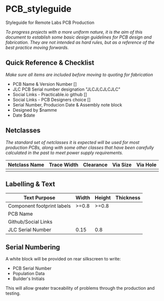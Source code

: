 # PCB_styleguide
Styleguide for Remote Labs PCB Production

_To progress projects with a more uniform nature, it is the aim of this document to establish some basic design guidelines for PCB design and fabrication. They are not intended as hard rules, but as a reference of the best practice moving forwards._

## Quick Reference & Checklist
_Make sure all items are included before moving to quoting for fabrication_

- PCB Name & Version Number []
- JLC PCB Serial number designation "JLCJLCJLCJLC"
- Social Links - Practicable.io github []
- Social Links - PCB Designers choice []
- Serial Number, Producion Date & Assembly note block
- Designed by $namme
- Date $date





## Netclasses
_The standard set of netclasses it is expected will be used for most production PCBs, along with some other classes that have been carefully calculated in the past to meet power supply requirements._

| Netclass Name |  Trace Width | Clearance   | Via Size  | Via Hole  |
|---            |---           |---          |---        |---        |
|               |              |             |           |           |


## Labelling & Text

| Text Purpose              | Width | Height | Thickness |
|---|---|---|---
| Component footprint labels| >=0.8| >=0.8 |   |
| PCB Name |
| Github/Social Links |
| JLC Serial Number | 0.15 | 0.8 |  

## Serial Numbering

A white block will be provided on rear silkscreen to write:
- PCB Serial Number
- Population Data
- Builder's Initials

This will allow greater traceability of problems through the production and testing.

